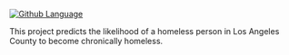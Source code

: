 [![Github Language](https://img.shields.io/github/languages/top/williamhuang08/Logistic-Regression-For-Homelessness)](https://github.com/williamhuang08/Logistic-Regression-For-Homelessness)

This project predicts the likelihood of a homeless person in Los Angeles County to become chronically homeless.
